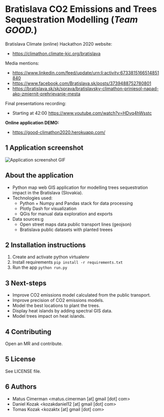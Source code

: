 # Bratislava CO2 Emissions and Trees Sequestration Modelling (_Team GOOD._)
Bratislava Climate (online) Hackathon 2020 website:
- https://climathon.climate-kic.org/bratislava

Media mentions:
- https://www.linkedin.com/feed/update/urn:li:activity:6733815166514851840
- https://www.facebook.com/Bratislava.sk/posts/3739488752780801
- https://bratislava.sk/sk/sprava/bratislavsky-climathon-priniesol-napad-ako-zmiernit-prehrievanie-mesta

Final presentations recording:
- Starting at 42:00 https://www.youtube.com/watch?v=HDvq4hWsstc

**Online application DEMO:**
- https://good-climathon2020.herokuapp.com/

## 1 Application screenshot
![Application screenshot GIF](./app.gif)

## About the application
- Python map web GIS application for modelling trees sequestration impact in the Bratislava (Slovakia).
- Technologies used: 
  - Python + Numpy and Pandas stack for data processing
  - Plotly Dash for visualization
  - QGis for manual data exploration and exports
- Data sources:g
  - Open street maps data public transport lines (geojson)
  - Bratislava public datasets with planted treees

## 2 Installation instructions
1. Create and activate python virtualenv
1. Install requirements `pip install -r requirements.txt`
1. Run the app `python run.py`

## 3 Next-steps
- Improve CO2 emissions model calculated from the public transport.
- Improve precision of CO2 emissions models.
- Model the best locations to plant the trees.
- Display heat islands by adding spectral GIS data.
- Model trees impact on heat islands.

## 4 Contributing
Open an MR and contribute.

## 5 License
See LICENSE file.

## 6 Authors
- Matus Cimerman <matus.cimerman [at] gmail [dot] com>
- Daniel Kozak <kozakdaniel12 [at] gmail [dot] com>
- Tomas Kozak <kozaktx [at] gmail [dot] com>